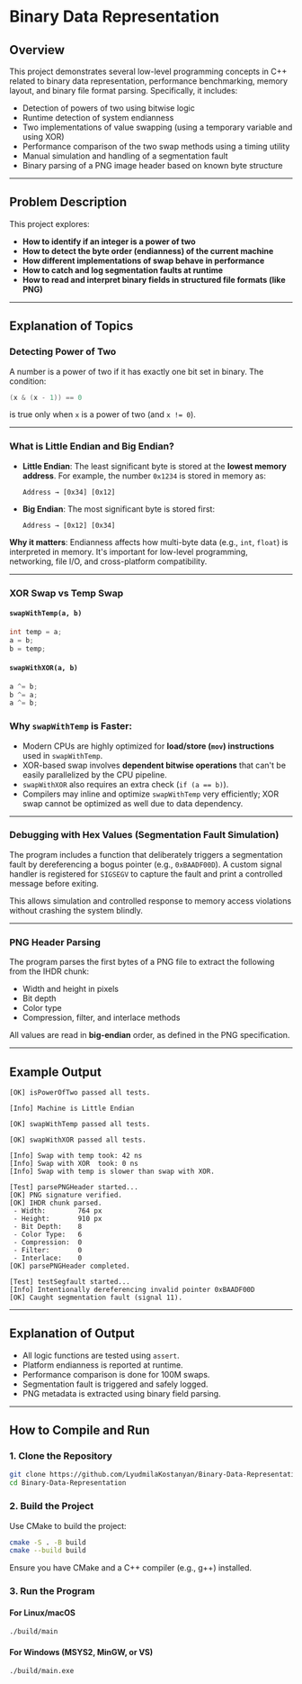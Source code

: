 # Binary Data Representation

## Overview

This project demonstrates several low-level programming concepts in C++ related to binary data representation, performance benchmarking, memory layout, and binary file format parsing. Specifically, it includes:

* Detection of powers of two using bitwise logic
* Runtime detection of system endianness
* Two implementations of value swapping (using a temporary variable and using XOR)
* Performance comparison of the two swap methods using a timing utility
* Manual simulation and handling of a segmentation fault
* Binary parsing of a PNG image header based on known byte structure

---

## Problem Description

This project explores:

* **How to identify if an integer is a power of two**
* **How to detect the byte order (endianness) of the current machine**
* **How different implementations of swap behave in performance**
* **How to catch and log segmentation faults at runtime**
* **How to read and interpret binary fields in structured file formats (like PNG)**

---

## Explanation of Topics

### Detecting Power of Two

A number is a power of two if it has exactly one bit set in binary. The condition:

```cpp
(x & (x - 1)) == 0
```

is true only when `x` is a power of two (and `x != 0`).

---

### What is Little Endian and Big Endian?

* **Little Endian**: The least significant byte is stored at the **lowest memory address**. For example, the number `0x1234` is stored in memory as:

  ```
  Address → [0x34] [0x12]
  ```
* **Big Endian**: The most significant byte is stored first:

  ```
  Address → [0x12] [0x34]
  ```

**Why it matters**: Endianness affects how multi-byte data (e.g., `int`, `float`) is interpreted in memory. It's important for low-level programming, networking, file I/O, and cross-platform compatibility.

---

### XOR Swap vs Temp Swap

#### `swapWithTemp(a, b)`

```cpp
int temp = a;
a = b;
b = temp;
```

#### `swapWithXOR(a, b)`

```cpp
a ^= b;
b ^= a;
a ^= b;
```

### Why `swapWithTemp` is Faster:

* Modern CPUs are highly optimized for **load/store (`mov`) instructions** used in `swapWithTemp`.
* XOR-based swap involves **dependent bitwise operations** that can't be easily parallelized by the CPU pipeline.
* `swapWithXOR` also requires an extra check (`if (a == b)`).
* Compilers may inline and optimize `swapWithTemp` very efficiently; XOR swap cannot be optimized as well due to data dependency.

---

### Debugging with Hex Values (Segmentation Fault Simulation)

The program includes a function that deliberately triggers a segmentation fault by dereferencing a bogus pointer (e.g., `0xBAADF00D`). A custom signal handler is registered for `SIGSEGV` to capture the fault and print a controlled message before exiting.

This allows simulation and controlled response to memory access violations without crashing the system blindly.

---

### PNG Header Parsing

The program parses the first bytes of a PNG file to extract the following from the IHDR chunk:

* Width and height in pixels
* Bit depth
* Color type
* Compression, filter, and interlace methods

All values are read in **big-endian** order, as defined in the PNG specification.

---

## Example Output

```
[OK] isPowerOfTwo passed all tests.

[Info] Machine is Little Endian

[OK] swapWithTemp passed all tests.

[OK] swapWithXOR passed all tests.

[Info] Swap with temp took: 42 ns
[Info] Swap with XOR  took: 0 ns
[Info] Swap with temp is slower than swap with XOR.

[Test] parsePNGHeader started...
[OK] PNG signature verified.
[OK] IHDR chunk parsed.
 - Width:        764 px
 - Height:       910 px
 - Bit Depth:    8
 - Color Type:   6
 - Compression:  0
 - Filter:       0
 - Interlace:    0
[OK] parsePNGHeader completed.

[Test] testSegfault started...
[Info] Intentionally dereferencing invalid pointer 0xBAADF00D
[OK] Caught segmentation fault (signal 11).
```

---

## Explanation of Output

* All logic functions are tested using `assert`.
* Platform endianness is reported at runtime.
* Performance comparison is done for 100M swaps.
* Segmentation fault is triggered and safely logged.
* PNG metadata is extracted using binary field parsing.

---

## How to Compile and Run

### 1. Clone the Repository

```bash
git clone https://github.com/LyudmilaKostanyan/Binary-Data-Representation.git
cd Binary-Data-Representation
```

### 2. Build the Project

Use CMake to build the project:

```bash
cmake -S . -B build
cmake --build build
```

Ensure you have CMake and a C++ compiler (e.g., g++) installed.

### 3. Run the Program

#### For Linux/macOS

```bash
./build/main
```

#### For Windows (MSYS2, MinGW, or VS)

```bash
./build/main.exe
```
